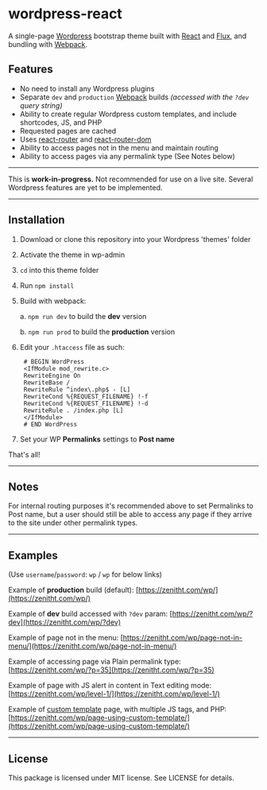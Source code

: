 # wordpress-react
A single-page [Wordpress](https://wordpress.com/) bootstrap theme built with [React](https://facebook.github.io/react/) and [Flux](https://facebook.github.io/flux/), and bundling with [Webpack](https://github.com/webpack/webpack).

## Features
- No need to install any Wordpress plugins
- Separate `dev` and `production` [Webpack](https://github.com/webpack/webpack) builds <i>(accessed with the `?dev` query string)</i>
- Ability to create regular Wordpress custom templates, and include shortcodes, JS, and PHP
- Requested pages are cached
- Uses [react-router](https://github.com/ReactTraining/react-router/tree/master/packages/react-router) and [react-router-dom](https://github.com/ReactTraining/react-router/tree/master/packages/react-router-dom)
- Ability to access pages not in the menu and maintain routing
- Ability to access pages via any permalink type (See Notes below)
----

This is <b>work-in-progress.</b> Not recommended for use on a live site. Several Wordpress features are yet to be implemented.

----

## Installation
1. Download or clone this repository into your Wordpress 'themes' folder
2. Activate the theme in wp-admin
3. `cd` into this theme folder
4. Run `npm install`
5. Build with webpack:

    a. `npm run dev` to build the <b>dev</b> version

    b. `npm run prod` to build the <b>production</b> version

7. Edit your `.htaccess` file as such:

        # BEGIN WordPress
        <IfModule mod_rewrite.c>
        RewriteEngine On
        RewriteBase /
        RewriteRule ^index\.php$ - [L]
        RewriteCond %{REQUEST_FILENAME} !-f
        RewriteCond %{REQUEST_FILENAME} !-d
        RewriteRule . /index.php [L]
        </IfModule>
        # END WordPress

8. Set your WP <b>Permalinks</b> settings to <b>Post name</b>


That's all!

----

## Notes

For internal routing purposes it's recommended above to set Permalinks to Post name, but a user should still be able to access any page if they arrive to the site under other permalink types.

----

## Examples

(Use `username`/`password`: `wp` / `wp` for below links)

Example of <b>production</b> build (default):
[https://zenitht.com/wp/](https://zenitht.com/wp/)

Example of <b>dev</b> build accessed with `?dev` param:
[https://zenitht.com/wp/?dev](https://zenitht.com/wp/?dev)

Example of page not in the menu:
[https://zenitht.com/wp/page-not-in-menu/](https://zenitht.com/wp/page-not-in-menu/)

Example of accessing page via Plain permalink type:
[https://zenitht.com/wp/?p=35](https://zenitht.com/wp/?p=35)

Example of page with JS alert in content in Text editing mode:
[https://zenitht.com/wp/level-1/](https://zenitht.com/wp/level-1/)

Example of [custom template](https://github.com/zenithtech/wordpress-react/blob/master/page-CustomPage1.php) page, with multiple JS tags, and PHP:
[https://zenitht.com/wp/page-using-custom-template/](https://zenitht.com/wp/page-using-custom-template/)

----

## License ##

This package is licensed under MIT license. See LICENSE for details.

